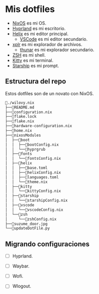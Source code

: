 # Mis dotfiles

- [NixOS](https://nixos.org/) es mi OS.
- [Hyprland](https://hyprland.org/) es mi escritorio.
- [Helix](https://helix-editor.com/) es mi editor principal.
  - [VSCode](https://code.visualstudio.com/) es mi editor secundario.
- [xplr](https://xplr.dev/) es mi explorador de archivos.
  - [thunar](https://docs.xfce.org/xfce/thunar/start) es mi explorador secundario.
- [ZSH](https://www.zsh.org/) es mi shell.
- [Kitty](https://sw.kovidgoyal.net/kitty/) es mi terminal.
- [Starship](https://starship.rs/) es mi prompt.

## Estructura del repo

Estos dotfiles son de un novato con NixOS.

```txt
📁./wilovy.nix
├──📄README.md
├──📄configuration.nix
├──📄flake.lock
├──📄flake.nix
├──📄hardware-configuration.nix
├──📄home.nix
├──📁nixosModules
│  ├──📁boot
│  │  ├──📄bootConfig.nix
│  │  └──📁hyprgrub
│  ├──📁fonts
│  │  └──📄fontsConfig.nix
│  ├──📁helix
│  │  ├──📄base.toml
│  │  ├──📄helixConfig.nix
│  │  ├──📄languages.toml
│  │  └──📄theme.nix
│  ├──📁kitty
│  │  └──📄kittyConfig.nix
│  ├──📁starship
│  │  └──📄starshipConfig.nix
│  ├──📁vscode
│  │  └──📄vscodeConfig.nix
│  └──📁zsh
│     └──📄zshConfig.nix
├──📄suzume_door.jpg
└──📄updateDotFile.py
```

## Migrando configuraciones

* [ ] Hyprland.
* [ ] Waybar.
* [ ] Wofi.
* [ ] Wlogout.

